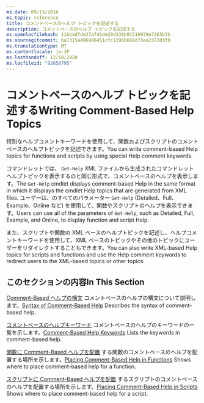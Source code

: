 ```yaml
---
ms.date: 09/13/2016
ms.topic: reference
title: コメントベースのヘルプ トピックを記述する
description: コメントベースのヘルプ トピックを記述する
ms.openlocfilehash: 11bbadfde27a74bde29d336b91516939e7265b3b
ms.sourcegitcommit: ba7315a496986451cfc1296b659d73ea2373d3f0
ms.translationtype: MT
ms.contentlocale: ja-JP
ms.lasthandoff: 12/10/2020
ms.locfileid: "92658795"
---
```

# <a name="writing-comment-based-help-topics"></a><span data-ttu-id="19831-103">コメントベースのヘルプ トピックを記述する</span><span class="sxs-lookup"><span data-stu-id="19831-103">Writing Comment-Based Help Topics</span></span>

<span data-ttu-id="19831-104">特別なヘルプコメントキーワードを使用して、関数およびスクリプトのコメントベースのヘルプトピックを記述できます。</span><span class="sxs-lookup"><span data-stu-id="19831-104">You can write comment-based Help topics for functions and scripts by using special Help comment keywords.</span></span>

 <span data-ttu-id="19831-105">コマンドレットでは、 `Get-Help` XML ファイルから生成されたコマンドレットヘルプトピックを表示するのと同じ形式で、コメントベースのヘルプを表示します。</span><span class="sxs-lookup"><span data-stu-id="19831-105">The `Get-Help` cmdlet displays comment-based Help in the same format in which it displays the cmdlet Help topics that are generated from XML files.</span></span> <span data-ttu-id="19831-106">ユーザーは、のすべてのパラメーター `Get-Help` (Detailed、Full、Example、Online など) を使用して、関数やスクリプトのヘルプを表示できます。</span><span class="sxs-lookup"><span data-stu-id="19831-106">Users can use all of the parameters of `Get-Help`, such as Detailed, Full, Example, and Online, to display function and script Help.</span></span>

 <span data-ttu-id="19831-107">また、スクリプトや関数の XML ベースのヘルプトピックを記述し、ヘルプコメントキーワードを使用して、XML ベースのトピックやその他のトピックにユーザーをリダイレクトすることもできます。</span><span class="sxs-lookup"><span data-stu-id="19831-107">You can also write XML-based Help topics for scripts and functions and use the Help comment keywords to redirect users to the XML-based topics or other topics.</span></span>

## <a name="in-this-section"></a><span data-ttu-id="19831-108">このセクションの内容</span><span class="sxs-lookup"><span data-stu-id="19831-108">In This Section</span></span>

 <span data-ttu-id="19831-109">[Comment-Based ヘルプの構文](./syntax-of-comment-based-help.md) コメントベースのヘルプの構文について説明します。</span><span class="sxs-lookup"><span data-stu-id="19831-109">[Syntax of Comment-Based Help](./syntax-of-comment-based-help.md) Describes the syntax of comment-based help.</span></span>

 <span data-ttu-id="19831-110">[コメントベースのヘルプキーワード](./comment-based-help-keywords.md) コメントベースのヘルプのキーワードの一覧を示します。</span><span class="sxs-lookup"><span data-stu-id="19831-110">[Comment-Based Help Keywords](./comment-based-help-keywords.md) Lists the keywords in comment-based help.</span></span>

 <span data-ttu-id="19831-111">[関数に Comment-Based ヘルプを配置](./placing-comment-based-help-in-functions.md) する関数のコメントベースのヘルプを配置する場所を示します。</span><span class="sxs-lookup"><span data-stu-id="19831-111">[Placing Comment-Based Help in Functions](./placing-comment-based-help-in-functions.md) Shows where to place comment-based help for a function.</span></span>

 <span data-ttu-id="19831-112">[スクリプトに Comment-Based ヘルプを配置](./placing-comment-based-help-in-scripts.md) するスクリプトのコメントベースのヘルプを配置する場所を示します。</span><span class="sxs-lookup"><span data-stu-id="19831-112">[Placing Comment-Based Help in Scripts](./placing-comment-based-help-in-scripts.md) Shows where to place comment-based help for a script.</span></span>
